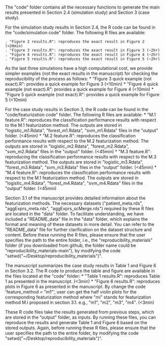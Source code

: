 The "code" folder contains all the necessary functions to generate the main results presented in Section 2.4 (simulation study) and Section 3 (case study). 

For the simulation study results in Section 2.4, the R code can be found in the "code/simulation code" folder. The following R files are available:

	. "Figure 2 results.R": reproduces the exact result in Figure 2 (<20min)
	. "Figure 3 results.R": reproduces the exact result in Figure 3 (~2hr)
	. "Figure 4 results.R": reproduces the exact result in Figure 4 (~2hr)
	. "Figure 5 results.R": reproduces the exact result in Figure 5 (~2hr)
 
As the last three simulations have a high computational cost, we provide simpler examples (not the exact results in the manuscript) for checking the reproducibility of the process as follows:
	* "Figure 3 quick example (not exact).R": provides a quick example for Figure 3 (<10min)
	* "Figure 4 quick example (not exact).R": provides a quick example for Figure 4 (<10min)
	* "Figure 5 quick example (not exact).R": provides a quick example for Figure 5 (<10min)

For the case study results in Section 3, the R code can be found in the "code/featurization code" folder. The following R files are available:
	* "M.1 feature.R": reproduces the classification performance results with respect to the M.1 featurization method. The outputs are stored in "logistic_m1.Rdata", "forest_m1.Rdata", "svm_m1.Rdata" files in the "output" folder. (<45min)
	* "M.2 feature.R": reproduces the classification performance results with respect to the M.2 featurization method. The outputs are stored in "logistic_m2.Rdata", "forest_m2.Rdata", "svm_m2.Rdata" files in the "output" folder. (<45min)
	* "M.3 feature.R": reproducing the classification performance results with respect to the M.3 featurization method. The outputs are stored in "logistic_m3.Rdata", "forest_m3.Rdata", "svm_m3.Rdata" files in the "output" folder. (<45min)
	* "M.4 feature.R": reproduces the classification performance results with respect to the M.1 featurization method. The outputs are stored in "logistic_m4.Rdata", "forest_m4.Rdata", "svm_m4.Rdata" files in the "output" folder. (<45min)

Section 3.1 of the manuscript provides detailed information about the featurization methods. The necessary datasets ("patient_meta.rds", "aggExprs_meta.rds", "aggExprs_scMerge.rds") required by these R files are located in the "data" folder. To facilitate understanding, we have included a "README_data" file in the "data" folder, which explains the format and meaning of these datasets in more detail. You can refer to the "README_data" file for further clarification on the dataset structure and content. Before these running the R files, please ensure that the user specifies the path to the entire folder, i.e., the "reproducibility_materials" folder (if you downloaded from github, the folder name could be "reproducibility_materials-main"), by modifying the code "setwd("~/Desktop/reproducibility_materials")".


The manuscript summarizes the case study results in Table 1 and Figure 6 in Section 3.2. The R code to produce the table and figure are available in the files located at the "code" folder: 
	* "Table 1 results.R": reproduces Table 1 as presented in the manuscript. (<3min)
	* "Figure 6 results.R": reproduces plots in Figure 6 as presented in the manuscript. By change the code 'feature_method = "m1"', user can get the half violin plots for the corresponding featurization method where "mi" stands for featurization method M.i proposed in section 3.1. e.g., "m1", "m2", "m3", "m4". (<3min)

These R code files take the results generated from previous steps, which are stored in the "output" folder, as inputs. By running these files, you can reproduce the results and generate Table 1 and Figure 6 based on the stored outputs. Again, before running these R files, please ensure that the user specifies the path to the entire folder, by modifying the code "setwd("~/Desktop/reproducibility_materials")".




